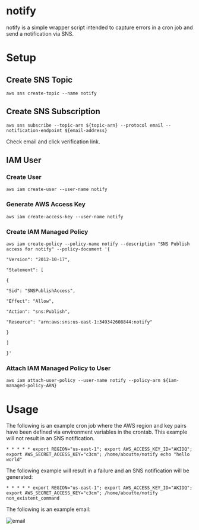 # notify

notify is a simple wrapper script intended to capture errors in a cron job and send a notification via SNS.

# Setup

## Create SNS Topic

```
aws sns create-topic --name notify
```

## Create SNS Subscription

```
aws sns subscribe --topic-arn ${topic-arn} --protocol email --notification-endpoint ${email-address}
```

Check email and click verification link.

## IAM User

### Create User

```
aws iam create-user --user-name notify
```

### Generate AWS Access Key

```
aws iam create-access-key --user-name notify 
```

### Create IAM Managed Policy

```
aws iam create-policy --policy-name notify --description "SNS Publish access for notify" --policy-document '{
                                                                                   "Version": "2012-10-17",
                                                                                   "Statement": [
                                                                                       {
                                                                                           "Sid": "SNSPublishAccess",
                                                                                           "Effect": "Allow",
                                                                                           "Action": "sns:Publish",
                                                                                           "Resource": "arn:aws:sns:us-east-1:349342608844:notify"
                                                                                       }
                                                                                   ]
                                                                               }'
```

### Attach IAM Managed Policy to User

```
aws iam attach-user-policy --user-name notify --policy-arn ${iam-managed-policy-ARN}
```

# Usage

The following is an example cron job where the AWS region and key pairs have been defined via environment variables in the crontab.
This example will not result in an SNS notification.

```
* * * * * export REGION="us-east-1"; export AWS_ACCESS_KEY_ID="AKIDQ"; export AWS_SECRET_ACCESS_KEY="c3cm"; /home/aboutte/notify echo "hello world"
```

The following example will result in a failure and an SNS notification will be generated:

```
* * * * * export REGION="us-east-1"; export AWS_ACCESS_KEY_ID="AKIDQ"; export AWS_SECRET_ACCESS_KEY="c3cm"; /home/aboutte/notify non_existent_command
```

The following is an example email:

![email](https://github.com/aboutte/notify/raw/master/assets/email.png "email")
